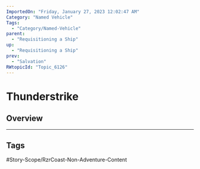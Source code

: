 ```yaml
---
ImportedOn: "Friday, January 27, 2023 12:02:47 AM"
Category: "Named Vehicle"
Tags:
  - "Category/Named-Vehicle"
parent:
  - "Requisitioning a Ship"
up:
  - "Requisitioning a Ship"
prev:
  - "Salvation"
RWtopicId: "Topic_6126"
---
```

# Thunderstrike
## Overview

---
## Tags
#Story-Scope/RzrCoast-Non-Adventure-Content

